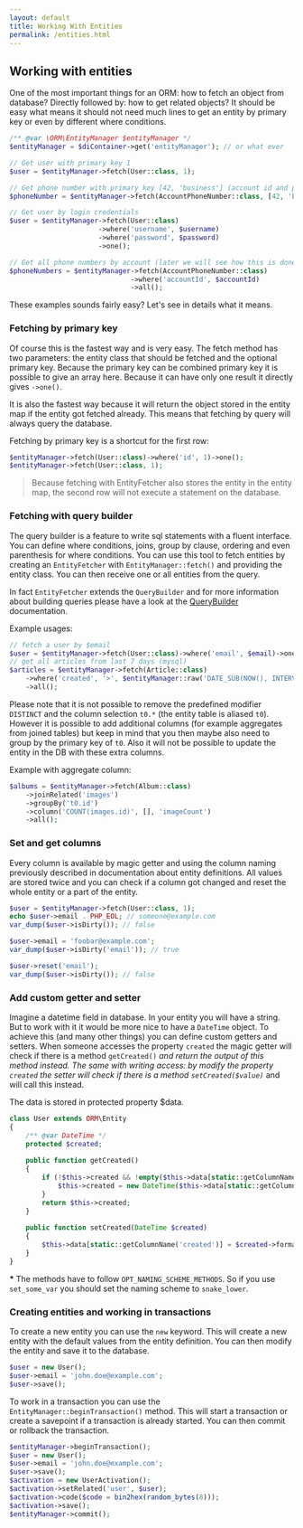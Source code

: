```yaml
---
layout: default
title: Working With Entities
permalink: /entities.html
---
```

## Working with entities

One of the most important things for an ORM: how to fetch an object from database? Directly followed by: how to get
related objects? It should be easy what means it should not need much lines to get an entity by primary key or even by
different where conditions.

```php
/** @var \ORM\EntityManager $entityManager */
$entityManager = $diContainer->get('entityManager'); // or what ever

// Get user with primary key 1
$user = $entityManager->fetch(User::class, 1);

// Get phone number with primary key [42, 'business'] (account id and phone type)
$phoneNumber = $entityManager->fetch(AccountPhoneNumber::class, [42, 'business']);

// Get user by login credentials
$user = $entityManager->fetch(User::class)
                      ->where('username', $username)
                      ->where('password', $password)
                      ->one();

// Get all phone numbers by account (later we will see how this is done by relations)
$phoneNumbers = $entityManager->fetch(AccountPhoneNumber::class)
                              ->where('accountId', $accountId)
                              ->all();
```

These examples sounds fairly easy? Let's see in details what it means.

### Fetching by primary key

Of course this is the fastest way and is very easy. The fetch method has two parameters: the entity class that should
be fetched and the optional primary key. Because the primary key can be combined primary key it is possible to give an
array here. Because it can have only one result it directly gives `->one()`.

It is also the fastest way because it will return the object stored in the entity map if the entity got fetched
already. This means that fetching by query will always query the database.

Fetching by primary key is a shortcut for the first row:

```php
$entityManager->fetch(User::class)->where('id', 1)->one();
$entityManager->fetch(User::class, 1);
```

> Because fetching with EntityFetcher also stores the entity in the entity map, the second row will not execute a
> statement on the database.

### Fetching with query builder

The query builder is a feature to write sql statements with a fluent interface. You can define where conditions, joins,
group by clause, ordering and even parenthesis for where conditions. You can use this tool to fetch entities by creating
an `EntityFetcher` with `EntityManager::fetch()` and providing the entity class. You can then receive one or all
entities from the query.

In fact `EntityFetcher` extends the `QueryBuilder` and for more information about building queries please have a look at
the [QueryBuilder](querybuilder.md) documentation.

Example usages:

```php
// fetch a user by $email
$user = $entityManager->fetch(User::class)->where('email', $email)->one();
// get all articles from last 7 days (mysql)
$articles = $entityManager->fetch(Article::class)
    ->where('created', '>', $entityManager::raw('DATE_SUB(NOW(), INTERVAL 7 DAY)'))
    ->all();
```

Please note that it is not possible to remove the predefined modifier `DISTINCT` and the column selection `t0.*` (the
entity table is aliased `t0`). However it is possible to add additional columns (for example aggregates from joined
tables) but keep in mind that you then maybe also need to group by the primary key of `t0`. Also it will not be possible
to update the entity in the DB with these extra columns.

Example with aggregate column:
```php
$albums = $entityManager->fetch(Album::class)
    ->joinRelated('images')
    ->groupBy('t0.id')
    ->column('COUNT(images.id)', [], 'imageCount')
    ->all();
```

### Set and get columns

Every column is available by magic getter and using the column naming previously described in documentation about
entity definitions. All values are stored twice and you can check if a column got changed and reset the whole entity
or a part of the entity.

```php
$user = $entityManager->fetch(User::class, 1);
echo $user->email . PHP_EOL; // someone@example.com
var_dump($user->isDirty()); // false

$user->email = 'foobar@example.com';
var_dump($user->isDirty('email')); // true

$user->reset('email');
var_dump($user->isDirty()); // false
```

### Add custom getter and setter

Imagine a datetime field in database. In your entity you will have a string. But to work with it it would be more nice
to have a `DateTime` object. To achieve this (and many other things) you can define custom getters and setters. When
someone accesses the property `created` the magic getter will check if there is a method `getCreated()`<sup>*</sup>
and return the output of this method instead. The same with writing access: by modify the property `created` the
setter will check if there is a method `setCreated($value)`<sup>*</sup> and will call this instead.

The data is stored in protected property $data.
 
```php
class User extends ORM\Entity
{
    /** @var DateTime */
    protected $created;
    
    public function getCreated()
    {
        if (!$this->created && !empty($this->data[static::getColumnName('created')])) {
            $this->created = new DateTime($this->data[static::getColumnName('created')]);
        }
        return $this->created;
    }
    
    public function setCreated(DateTime $created)
    {
        $this->data[static::getColumnName('created')] = $created->format('Y-m-d H:i:s');
    }
}
```

**\*** The methods have to follow `OPT_NAMING_SCHEME_METHODS`. So if you use `set_some_var` you should set the naming
scheme to `snake_lower`.

### Creating entities and working in transactions

To create a new entity you can use the `new` keyword. This will create a new entity with the default values from the
entity definition. You can then modify the entity and save it to the database.

```php
$user = new User();
$user->email = 'john.doe@example.com';
$user->save();
```

To work in a transaction you can use the `EntityManager::beginTransaction()` method. This will start a transaction or 
create a savepoint if a transaction is already started. You can then commit or rollback the transaction.

```php
$entityManager->beginTransaction();
$user = new User();
$user->email = 'john.doe@example.com';
$user->save();
$activation = new UserActivation();
$activation->setRelated('user', $user);
$activation->code($code = bin2hex(random_bytes(8)));
$activation->save();
$entityManager->commit();
```
